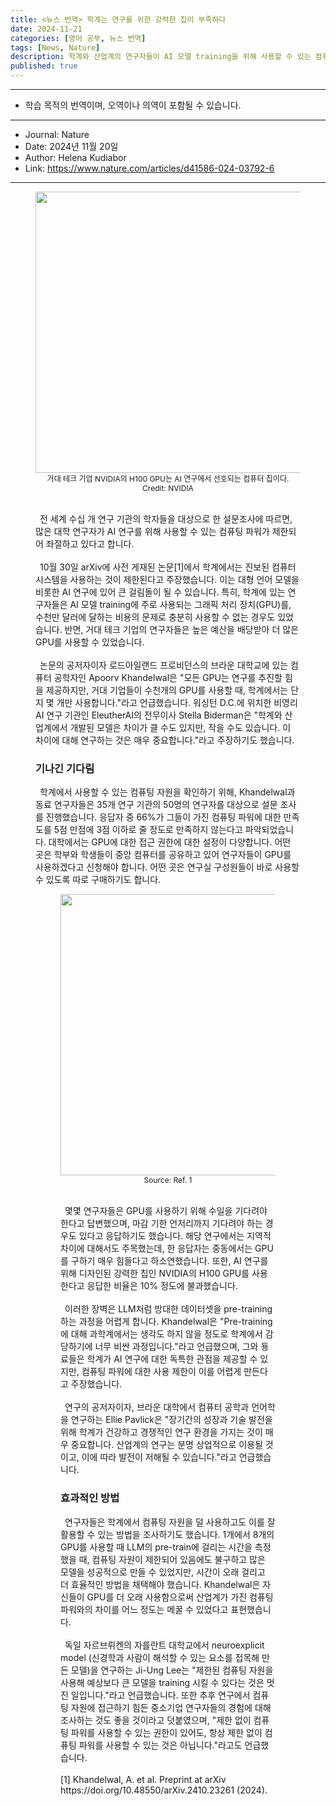 ```yaml
---
title: <뉴스 번역> 학계는 연구를 위한 강력한 칩이 부족하다
date: 2024-11-21
categories: [영어 공부, 뉴스 번역]
tags: [News, Nature]
description: 학계와 산업계의 연구자들이 AI 모델 training을 위해 사용할 수 있는 컴퓨팅 파워의 차이가 상당하다
published: true
---
```


***

* 학습 목적의 번역이며, 오역이나 의역이 포함될 수 있습니다.

***

* Journal: Nature
* Date: 2024년 11월 20일
* Author: Helena Kudiabor
* Link: <https://www.nature.com/articles/d41586-024-03792-6>

***
<figure align="center">
  <img src="https://media.nature.com/lw767/magazine-assets/d41586-024-03792-6/d41586-024-03792-6_27718124.jpg?as=webp" width="600px" height="450px" alt="">
  <figcaption style="font-size:12px">거대 테크 기업 NVIDIA의 H100 GPU는 AI 연구에서 선호되는 컴퓨터 칩이다. Credit: NVIDIA</figcaption>
  <br/>

<p style="text-align: left">
&ensp;전 세계 수십 개 연구 기관의 학자들을 대상으로 한 설문조사에 따르면, 많은 대학 연구자가 AI 연구를 위해 사용할 수 있는 컴퓨팅 파워가 제한되어 좌절하고 있다고 합니다.<br/><br/>
&ensp;10월 30일 arXiv에 사전 게재된 논문[1]에서 학계에서는 진보된 컴퓨터 시스템을 사용하는 것이 제한된다고 주장했습니다. 이는 대형 언어 모델을 비롯한 AI 연구에 있어 큰 걸림돌이 될 수 있습니다. 특히, 학계에 있는 연구자들은 AI 모델 training에 주로 사용되는 그래픽 처리 장치(GPU)를, 수천만 달러에 달하는 비용의 문제로 충분히 사용할 수 없는 경우도 있었습니다. 반면, 거대 테크 기업의 연구자들은 높은 예산을 배당받아 더 많은 GPU를 사용할 수 있었습니다.<br/><br/>
&ensp;논문의 공저자이자 로드아일랜드 프로비던스의 브라운 대학교에 있는 컴퓨터 공학자인 Apoorv Khandelwal은 "모든 GPU는 연구를 추진할 힘을 제공하지만, 거대 기업들이 수천개의 GPU를 사용할 때, 학계에서는 단지 몇 개만 사용합니다."라고 언급했습니다. 워싱턴 D.C.에 위치한 비영리 AI 연구 기관인 EleutherAI의 전무이사 Stella Biderman은 "학계와 산업계에서 개발된 모델은 차이가 클 수도 있지만, 작을 수도 있습니다. 이 차이에 대해 연구하는 것은 매우 중요합니다."라고 주장하기도 했습니다.<br/>
</p>

<h3 style="text-align: left">기나긴 기다림</h3>

<p style="text-align: left">
&ensp;학계에서 사용할 수 있는 컴퓨팅 자원을 확인하기 위해, Khandelwal과 동료 연구자들은 35개 연구 기관의 50명의 연구자를 대상으로 설문 조사를 진행했습니다. 응답자 중 66%가 그들이 가진 컴퓨팅 파워에 대한 만족도를 5점 만점에 3점 이하로 줄 정도로 만족하지 않는다고 파악되었습니다. 대학에서는 GPU에 대한 접근 권한에 대한 설정이 다양합니다. 어떤 곳은 학부와 학생들이 중앙 컴퓨터를 공유하고 있어 연구자들이 GPU를 사용하겠다고 신청해야 합니다. 어떤 곳은 연구실 구성원들이 바로 사용할 수 있도록 따로 구매하기도 합니다.<br/>
</p>

<figure align="center">
  <img src="https://media.nature.com/lw767/magazine-assets/d41586-024-03792-6/d41586-024-03792-6_27718682.png?as=webp" width="600px" height="450px" alt="">
  <figcaption style="font-size:12px">Source: Ref. 1</figcaption>
  <br/>

<p style="text-align: left">
&ensp;몇몇 연구자들은 GPU를 사용하기 위해 수일을 기다려야 한다고 답변했으며, 마감 기한 언저리까지 기다려야 하는 경우도 있다고 응답하기도 했습니다. 해당 연구에서는 지역적 차이에 대해서도 주목했는데, 한 응답자는 중동에서는 GPU를 구하기 매우 힘들다고 하소연했습니다. 또한, AI 연구를 위해 디자인된 강력한 칩인 NVIDIA의 H100 GPU를 사용한다고 응답한 비율은 10% 정도에 불과했습니다.<br/><br/>
&ensp;이러한 장벽은 LLM처럼 방대한 데이터셋을 pre-training 하는 과정을 어렵게 합니다. Khandelwal은 "Pre-training에 대해 과학계에서는 생각도 하지 않을 정도로 학계에서 감당하기에 너무 비싼 과정입니다."라고 언급했으며, 그와 둉료들은 학계가 AI 연구에 대한 독특한 관점을 제공할 수 있지만, 컴퓨팅 파워에 대한 사용 제한이 이를 어렵게 만든다고 주장했습니다.<br/><br/>
&ensp;연구의 공저자이자, 브라운 대학에서 컴퓨터 공학과 언어학을 연구하는 Ellie Pavlick은 "장기간의 성장과 기술 발전을 위해 학계가 건강하고 경쟁적인 연구 환경을 가지는 것이 매우 중요합니다. 산업계의 연구는 분명 상업적으로 이용될 것이고, 이에 따라 발전이 저해될 수 있습니다."라고 언급했습니다.<br/>
</p>

<h3 style="text-align: left">효과적인 방법</h3>

<p style="text-align: left">
&ensp;연구자들은 학계에서 컴퓨팅 자원을 덜 사용하고도 이를 잘 활용할 수 있는 방법을 조사하기도 했습니다. 1개에서 8개의 GPU를 사용할 때 LLM의 pre-train에 걸리는 시간을 측정했을 때, 컴퓨팅 자원이 제한되어 있음에도 불구하고 많은 모델을 성공적으로 만들 수 있었지만, 시간이 오래 걸리고 더 효율적인 방법을 채택해야 했습니다. Khandelwal은 자신들이 GPU를 더 오래 사용함으로써 산업계가 가진 컴퓨팅 파워와의 차이를 어느 정도는 메꿀 수 있었다고 표현했습니다.<br/><br/>
&ensp;독일 자르브뤼켄의 자를란트 대학교에서 neuroexplicit model (신경학과 사람이 해석할 수 있는 요소를 접목해 만든 모델)을 연구하는 Ji-Ung Lee는 "제한된 컴퓨팅 자원을 사용해 예상보다 큰 모델을 training 시킬 수 있다는 것은 멋진 일입니다."라고 언급했습니다. 또한 추후 연구에서 컴퓨팅 자원에 접근하기 힘든 중소기업 연구자들의 경험에 대해 조사하는 것도 좋을 것이라고 덧붙였으며, "제한 없이 컴퓨팅 파워를 사용할 수 있는 권한이 있어도, 항상 제한 없이 컴퓨팅 파워를 사용할 수 있는 것은 아닙니다."라고도 언급했습니다.<br/>
<br/>
[1] Khandelwal, A. et al. Preprint at arXiv https://doi.org/10.48550/arXiv.2410.23261 (2024).
</p>
